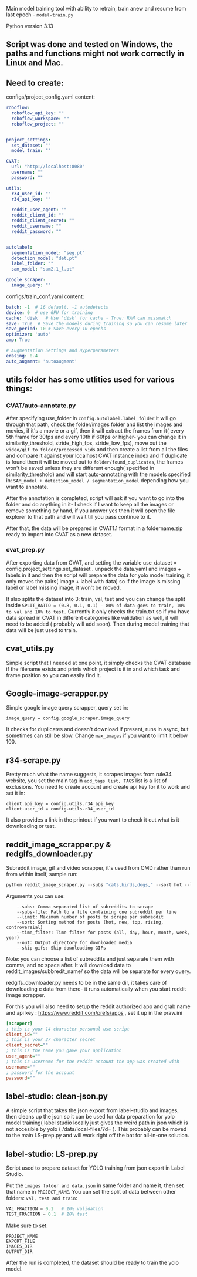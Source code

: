 Main model training tool with ability to retrain, train anew and resume from last epoch - ```model-train.py```

Python version 3.13

## Script was done and tested on Windows, the paths and functions might not work correctly in Linux and Mac.

## Need to create:
configs/project_config.yaml content:

```yaml
roboflow:
  roboflow_api_key: ""
  roboflow_workspace: ""
  roboflow_project: ""


project_settings:
  set_dataset: ""
  model_train: ""

CVAT:
  url: "http://localhost:8080"
  username: ""
  password: ""

utils:
  r34_user_id: ""
  r34_api_key: ""

  reddit_user_agent: ""
  reddit_client_id: ""
  reddit_client_secret: ""
  reddit_username: ""
  reddit_password: ""


autolabel:
  segmentation_model: "seg.pt"
  detection_model: "det.pt"
  label_folder: ""
  sam_model: "sam2.1_l.pt"

google_scraper:
  image_query: ""
```

configs/train_conf.yaml content:
```yaml
batch: -1  # 16 default, -1 autodetects
device: 0  # use GPU for training
cache: 'disk'  # Use 'disk' for cache - True: RAM can missmatch
save: True  # Save the models during training so you can resume later
save_period: 10 # Save every 10 epochs
optimizer: 'auto'
amp: True

# Augmentation Settings and Hyperparameters
erasing: 0.4
auto_augment: 'autoaugment'
```




## utils folder has some utlities used for various things:

### CVAT/auto-annotate.py 

After specifying use_folder in ```config.autolabel.label_folder``` it will go through that path, check the folder/images folder and list the images and movies, if it's a movie or a gif, then it will extract the frames from it( every 5th frame for 30fps and every 10th if 60fps or higher- you can change it in similarity_threshold, stride_high_fps, stride_low_fps), move out the ```video/gif to folder/processed_vids``` and then create a list from all the files and compare it against your localhost CVAT instance index and if duplicate is found then it will be moved out to ```folder/found_duplicates```, the frames won't be saved unless they are different enough( specified in similarity_threshold) and will start auto-annotating with the models specified in: ```SAM_model + detection_model / segmentation_model``` depending how you want to annotate. 

After the annotation is completed, script will ask if you want to go into the folder and do anything in it- I check if I want to keep all the images or remove something by hand, if you answer yes then it will open the file explorer to that path and will wait till you pass continue to it. 



After that, the data will be prepared in CVAT1.1 format in a foldername.zip ready to import into CVAT as a new dataset. 


### cvat_prep.py
After exporting data from CVAT, and setting the variable use_dataset = config.project_settings.set_dataset . unpack the data.yaml and images + labels in it and then the script will prepare the data for yolo model training, it only moves the pairs( image + label with data) so if the image is missing label or label missing image, it won't be moved. 

It also splits the dataset into 3: train, val, test and you can change the split inside 
```SPLIT_RATIO = (0.8, 0.1, 0.1) - 80% of data goes to train, 10% to val and 10% to test.``` Currently it only checks the train.txt so if you have data spread in CVAT in different categories like validation as well, it will need to be added ( probably will add soon). Then during model training that data will be just used to train.


## cvat_utils.py
Simple script that I needed at one point, it simply checks the CVAT database if the filename exists and prints which project is it in and which task and frame position so you can easily find it. 



## Google-image-scrapper.py
Simple google image query scrapper, query set in:
```
image_query = config.google_scraper.image_query 
```

It checks for duplicates and doesn't download if present, runs in async, but sometimes can still be slow. Change ```max_images``` if you want to limit it below 100.


## r34-scrape.py

Pretty much what the name suggests, it scrapes images from rule34 website, you set the main tag in ```add_tags list, TAGS``` list is a list of exclusions. You need to create account and create api key for it to work and set it in: 
```
client.api_key = config.utils.r34_api_key
client.user_id = config.utils.r34_user_id
```

It also provides a link in the printout if you want to check it out what is it downloading or test.



## reddit_image_scrapper.py & redgifs_downloader.py 
Subreddit image, gif and video scrapper, it's used from CMD rather than run from within itself, sample run:


```py
python reddit_image_scraper.py --subs "cats,birds,dogs," --sort hot --limit 500
```

Arguments you can use:
```
    --subs: Comma-separated list of subreddits to scrape
    --subs-file: Path to a file containing one subreddit per line
    --limit: Maximum number of posts to scrape per subreddit
    --sort: Sorting method for posts (hot, new, top, rising, controversial)
    --time_filter: Time filter for posts (all, day, hour, month, week, year)
    --out: Output directory for downloaded media
    --skip-gifs: Skip downloading GIFs
```
Note: you can choose a list of subreddits and just separate them with comma, and no space after. It will download data to reddit_images/subbredit_name/ so the data will be separate for every query.

redgifs_downloader.py needs to be in the same dir, it takes care of downloading e data from there- it runs automatically when you start reddit image scrapper.

For this you will also need to setup the reddit authorized app and grab name and api key : https://www.reddit.com/prefs/apps , set it up in the praw.ini
```ini
[scraperr]
; this is your 14 character personal use script
client_id=""
; this is your 27 character secret
client_secret=""
; this is the name you gave your application
user_agent=""
; this is username for the reddit account the app was created with
username=""
; password for the account
password=""
```


## label-studio: clean-json.py
A simple script that takes the json export from label-studio and images, then cleans up the json so it can be used for data preparation for yolo model training( label studio locally just gives the weird path in json which is not accesible by yolo ( /data/local-files/?d= ). This probably can be moved to the main LS-prep.py and will work right off the bat for all-in-one solution.



## label-studio: LS-prep.py
Script used to prepare dataset for YOLO training from json export in Label Studio. 


Put the ```images folder and data.json``` in same folder and name it, then set that name in ```PROJECT_NAME```.
You can set the split of data between other folders: ```val, test and train```:
```py
VAL_FRACTION = 0.1   # 10% validation
TEST_FRACTION = 0.1  # 10% test
```

Make sure to set:
```
PROJECT_NAME
EXPORT_FILE
IMAGES_DIR
OUTPUT_DIR
```
After the run is completed, the dataset should be ready to train the yolo model.
